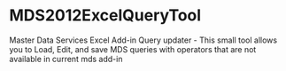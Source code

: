 # MDS2012ExcelQueryTool
Master Data Services Excel Add-in Query updater - This small tool allows you to Load, Edit, and save MDS queries with operators that are not available in current mds add-in
